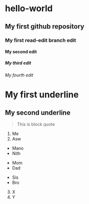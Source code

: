 # hello-world
## My first github repository  
### My first read-edit branch edit  
#### My second edit  
##### My third edit  
###### My fourth edit  
My first underline
==================  
My second underline  
-------------------

> This is block quote
1. Me  
2. Asw  
* Mano  
* Nith  
+ Mom  
+ Dad  
- Sis  
- Bro  
3. X  
5. Y
